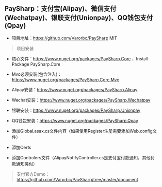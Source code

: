 ## PaySharp：支付宝(Alipay)、微信支付(Wechatpay)、银联支付(Unionpay)、QQ钱包支付(Qpay)

- 项目地址：https://github.com/Varorbc/PaySharp MIT


> 项目安装

- 核心文件：https://www.nuget.org/packages/PaySharp.Core 、Install-Package PaySharp.Core
- Mvc必须安装(包含注入)：https://www.nuget.org/packages/PaySharp.Core.Mvc
- Alipay安装：https://www.nuget.org/packages/PaySharp.Alipay
- Wechat安装：https://www.nuget.org/packages/PaySharp.Wechatpay
- 银联安装：https://www.nuget.org/packages/PaySharp.Unionpay
- QQ钱包安装：https://www.nuget.org/packages/PaySharp.Qpay


- 添加Global.asax.cs文件内容（如果使用Register注册需要添加Web.config文件）
- 添加Certs
- 添加Controlers文件（AlipayNotifyController.cs是支付宝付款通知，其他付款通知类似）


> 支付官方Demo：https://github.com/Varorbc/PaySharp/tree/master/document
